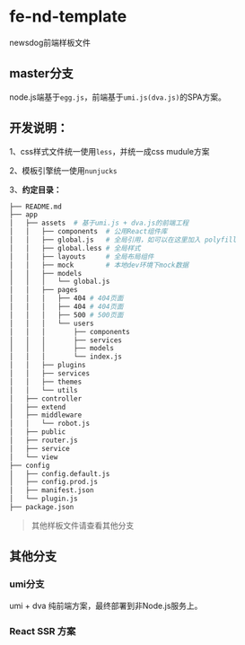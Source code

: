 # fe-nd-template

newsdog前端样板文件

## master分支


node.js端基于`egg.js`，前端基于`umi.js(dva.js)`的SPA方案。


## 开发说明：

1、css样式文件统一使用`less`，并统一成css mudule方案

2、模板引擎统一使用`nunjucks`

3、**约定目录：**

```bash
├── README.md  
├── app 
│   ├── assets  # 基于umi.js + dva.js的前端工程
│   │   ├── components  # 公用React组件库
│   │   ├── global.js   # 全局引用，如可以在这里加入 polyfill
│   │   ├── global.less # 全局样式
│   │   ├── layouts     # 全局布局组件
│   │   ├── mock        # 本地dev环境下mock数据
│   │   ├── models
│   │   │   └── global.js 
│   │   ├── pages
│   │   │   ├── 404 # 404页面
│   │   │   ├── 404 # 404页面
│   │   │   ├── 500 # 500页面
│   │   │   └── users
│   │   │       ├── components
│   │   │       ├── services
│   │   │       ├── models
│   │   │       └── index.js
│   │   ├── plugins
│   │   ├── services
│   │   ├── themes
│   │   └── utils
│   ├── controller
│   ├── extend
│   ├── middleware
│   │   └── robot.js
│   ├── public
│   ├── router.js
│   ├── service
│   └── view
├── config
│   ├── config.default.js
│   ├── config.prod.js
│   ├── manifest.json
│   └── plugin.js
├── package.json
```

> 其他样板文件请查看其他分支



## 其他分支

### umi分支

umi + dva 纯前端方案，最终部署到非Node.js服务上。



### React SSR 方案






